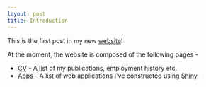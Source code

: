 ```yaml
---
layout: post
title: Introduction
---
```


This is the first post in my new [website](https://michaeldorman.github.io)!

At the moment, the website is composed of the following pages -

* [CV](https://michaeldorman.github.io/cv/) - A list of my publications, employment history etc. 
* [Apps](https://michaeldorman.github.io/apps/) - A list of web applications I've constructed using [Shiny](http://shiny.rstudio.com/).
